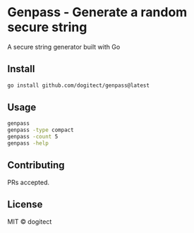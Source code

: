# Genpass - Generate a random secure string

A secure string generator built with Go

## Install

```bash
go install github.com/dogitect/genpass@latest
```

## Usage

```bash
genpass
genpass -type compact
genpass -count 5
genpass -help
```

## Contributing

PRs accepted.

## License

MIT © dogitect
